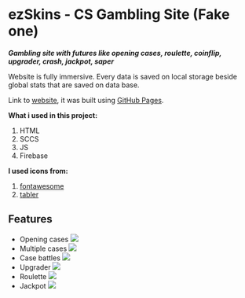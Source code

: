 # ezSkins - CS Gambling Site (Fake one)

***Gambling site with futures like opening cases, roulette, coinflip, upgrader, crash, jackpot, saper***

Website is fully immersive. Every data is saved on local storage beside global stats that are saved on data base.

Link to [website](https://ludzikk.github.io/CSGO-Gambling-Site/), it was built using [GitHub Pages](https://pages.github.com/).


**What i used in this project:**

1. HTML
2. SCCS
3. JS
4. Firebase


**I used icons from:** 

1. [fontawesome](https://fontawesome.com)
2. [tabler](https://tabler.io/admin-template)


## Features

- Opening cases
![](https://s4.ezgif.com/tmp/ezgif-4-24473aab55.gif)
- Multiple cases
![](https://s4.ezgif.com/tmp/ezgif-4-c36d16e3c5.gif)
- Case battles
![](https://s4.ezgif.com/tmp/ezgif-4-985d02b4bf.gif)
- Upgrader
![](https://s4.ezgif.com/tmp/ezgif-4-64eada8202.gif)
- Roulette 
![](https://s4.ezgif.com/tmp/ezgif-4-3c6844b3f9.gif)
- Jackpot
![](https://s4.ezgif.com/tmp/ezgif-4-325f50b8e3.gif)
